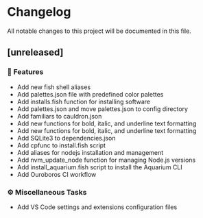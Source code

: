 # Changelog

All notable changes to this project will be documented in this file.

## [unreleased]

### 🚀 Features

- Add new fish shell aliases
- Add palettes.json file with predefined color palettes
- Add installs.fish function for installing software
- Add palettes.json and move palettes.json to config directory
- Add familiars to cauldron.json
- Add new functions for bold, italic, and underline text formatting
- Add new functions for bold, italic, and underline text formatting
- Add SQLite3 to dependencies.json
- Add cpfunc to install.fish script
- Add aliases for nodejs installation and management
- Add nvm_update_node function for managing Node.js versions
- Add install_aquarium.fish script to install the Aquarium CLI
- Add Ouroboros CI workflow

### ⚙️ Miscellaneous Tasks

- Add VS Code settings and extensions configuration files

<!-- generated by git-cliff -->
